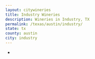 ```yaml
---
layout: citywineries
title: Industry Wineries
description: Wineries in Industry, TX
permalink: /texas/austin/industry/
state: tx
county: austin
city: industry
---
```

-
